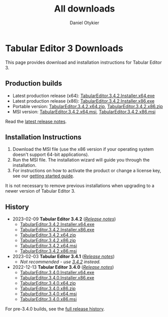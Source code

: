 ﻿---
uid: downloads
title: All downloads
author: Daniel Otykier
updated: 2023-02-09
---
# Tabular Editor 3 Downloads

This page provides download and installation instructions for Tabular Editor 3.

## Production builds

- Latest production release (x64): [TabularEditor.3.4.2.Installer.x64.exe](https://cdn.tabulareditor.com/files/TabularEditor.3.4.2.Installer.x64.exe)
- Latest production release (x86): [TabularEditor.3.4.2.Installer.x86.exe](https://cdn.tabulareditor.com/files/TabularEditor.3.4.2.Installer.x86.exe)
- Portable version: [TabularEditor.3.4.2.x64.zip](https://cdn.tabulareditor.com/files/TabularEditor.3.4.2.x64.zip), [TabularEditor.3.4.2.x86.zip](https://cdn.tabulareditor.com/files/TabularEditor.3.4.2.x86.zip)
- MSI version: [TabularEditor.3.4.2.x64.msi](https://cdn.tabulareditor.com/files/TabularEditor.3.4.2.x64.msi), [TabularEditor.3.4.2.x86.msi](https://cdn.tabulareditor.com/files/TabularEditor.3.4.2.x86.msi)

Read the [latest release notes](release-notes/3_4_2.md).

## Installation Instructions

1. Download the MSI file (use the x86 version if your operating system doesn't support 64-bit applications).
2. Run the MSI file. The installation wizard will guide you through the installation.
3. For instructions on how to activate the product or change a license key, see our [getting started guide](https://docs.tabulareditor.com/te3/getting-started.html).

It is not necessary to remove previous installations when upgrading to a newer version of Tabular Editor 3.

## History

- 2023-02-09 **Tabular Editor 3.4.2** (*[Release notes](release-notes/3_4_2.md)*)
  - [TabularEditor.3.4.2.Installer.x64.exe](https://cdn.tabulareditor.com/files/TabularEditor.3.4.2.Installer.x64.exe)
  - [TabularEditor.3.4.2.Installer.x86.exe](https://cdn.tabulareditor.com/files/TabularEditor.3.4.2.Installer.x86.exe)
  - [TabularEditor.3.4.2.x64.zip](https://cdn.tabulareditor.com/files/TabularEditor.3.4.2.x64.zip)
  - [TabularEditor.3.4.2.x86.zip](https://cdn.tabulareditor.com/files/TabularEditor.3.4.2.x86.zip)
  - [TabularEditor.3.4.2.x64.msi](https://cdn.tabulareditor.com/files/TabularEditor.3.4.2.x64.msi)
  - [TabularEditor.3.4.2.x86.msi](https://cdn.tabulareditor.com/files/TabularEditor.3.4.2.x86.msi)
- 2023-02-03 **Tabular Editor 3.4.1** (*[Release notes](release-notes/3_4_1.md)*)
  - *Not recommended - use [3.4.2](release-notes/3_4_2.md) instead.*
- 2022-12-13 **Tabular Editor 3.4.0** (*[Release notes](release-notes/3_4_0.md)*)
  - [TabularEditor.3.4.0.Installer.x64.exe](https://cdn.tabulareditor.com/files/TabularEditor.3.4.0.Installer.x64.exe)
  - [TabularEditor.3.4.0.Installer.x86.exe](https://cdn.tabulareditor.com/files/TabularEditor.3.4.0.Installer.x86.exe)
  - [TabularEditor.3.4.0.x64.zip](https://cdn.tabulareditor.com/files/TabularEditor.3.4.0.x64.zip)
  - [TabularEditor.3.4.0.x86.zip](https://cdn.tabulareditor.com/files/TabularEditor.3.4.0.x86.zip)
  - [TabularEditor.3.4.0.x64.msi](https://cdn.tabulareditor.com/files/TabularEditor.3.4.0.x64.msi)
  - [TabularEditor.3.4.0.x86.msi](https://cdn.tabulareditor.com/files/TabularEditor.3.4.0.x86.msi)

For pre-3.4.0 builds, see the [full release history](release-history.md).
